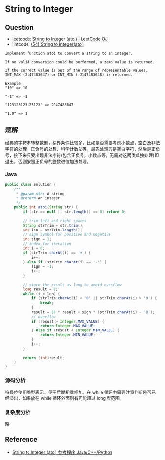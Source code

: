 # String to Integer

## Question

- leetcode: [String to Integer (atoi) | LeetCode OJ](https://leetcode.com/problems/string-to-integer-atoi/)
- lintcode: [(54) String to Integer(atoi)](http://www.lintcode.com/en/problem/string-to-integeratoi/)

```
Implement function atoi to convert a string to an integer.

If no valid conversion could be performed, a zero value is returned.

If the correct value is out of the range of representable values,
INT_MAX (2147483647) or INT_MIN (-2147483648) is returned.

Example
"10" => 10

"-1" => -1

"123123123123123" => 2147483647

"1.0" => 1
```

## 题解

经典的字符串转整数题，边界条件比较多，比如是否需要考虑小数点，空白及非法字符的处理，正负号的处理，科学计数法等。最先处理的是空白字符，然后是正负号，接下来只要出现非法字符(包含正负号，小数点等，无需对这两类单独处理)即退出，否则按照正负号的整数进位加法处理。

### Java

```java
public class Solution {
    /**
     * @param str: A string
     * @return An integer
     */
    public int atoi(String str) {
        if (str == null || str.length() == 0) return 0;

        // trim left and right spaces
        String strTrim = str.trim();
        int len = strTrim.length();
        // sign symbol for positive and negative
        int sign = 1;
        // index for iteration
        int i = 0;
        if (strTrim.charAt(i) == '+') {
            i++;
        } else if (strTrim.charAt(i) == '-') {
            sign = -1;
            i++;
        }

        // store the result as long to avoid overflow
        long result = 0;
        while (i < len) {
            if (strTrim.charAt(i) < '0' || strTrim.charAt(i) > '9') {
                break;
            }
            result = 10 * result + sign * (strTrim.charAt(i) - '0');
            // overflow
            if (result > Integer.MAX_VALUE) {
                return Integer.MAX_VALUE;
            } else if (result < Integer.MIN_VALUE) {
                return Integer.MIN_VALUE;
            }
            i++;
        }

        return (int)result;
    }
}
```

### 源码分析

符号位使用整型表示，便于后期相乘相加。在 while 循环中需要注意判断是否已经溢出，如果放在 while 循环外面则有可能超过 long 型范围。

### 复杂度分析

略

## Reference

- [String to Integer (atoi) 参考程序 Java/C++/Python](http://www.jiuzhang.com/solutions/string-to-integer-atoi/)
